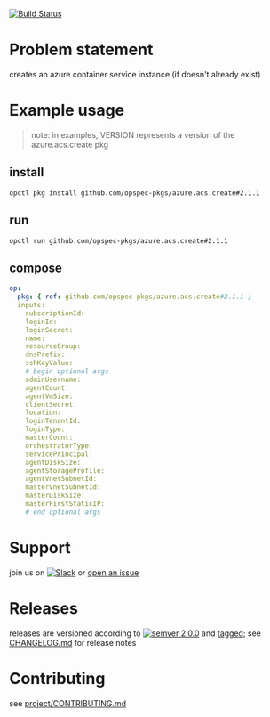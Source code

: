 [![Build Status](https://travis-ci.org/opspec-pkgs/azure.acs.create.svg?branch=master)](https://travis-ci.org/opspec-pkgs/azure.acs.create)

# Problem statement

creates an azure container service instance (if doesn't already exist)

# Example usage

> note: in examples, VERSION represents a version of the
> azure.acs.create pkg

## install

```shell
opctl pkg install github.com/opspec-pkgs/azure.acs.create#2.1.1
```

## run

```
opctl run github.com/opspec-pkgs/azure.acs.create#2.1.1
```

## compose

```yaml
op:
  pkg: { ref: github.com/opspec-pkgs/azure.acs.create#2.1.1 }
  inputs: 
    subscriptionId:
    loginId:
    loginSecret:
    name:
    resourceGroup:
    dnsPrefix:
    sshKeyValue:
    # begin optional args
    adminUsername:
    agentCount:
    agentVmSize:
    clientSecret:
    location:
    loginTenantId:
    loginType:
    masterCount:
    orchestratorType:
    servicePrincipal:
    agentDiskSize:
    agentStorageProfile:
    agentVnetSubnetId:
    masterVnetSubnetId:
    masterDiskSize:
    masterFirstStaticIP:
    # end optional args
```

# Support

join us on
[![Slack](https://opspec-slackin.herokuapp.com/badge.svg)](https://opspec-slackin.herokuapp.com/)
or
[open an issue](https://github.com/opspec-pkgs/azure.acs.create/issues)

# Releases

releases are versioned according to
[![semver 2.0.0](https://img.shields.io/badge/semver-2.0.0-brightgreen.svg)](http://semver.org/spec/v2.0.0.html)
and [tagged](https://git-scm.com/book/en/v2/Git-Basics-Tagging); see
[CHANGELOG.md](CHANGELOG.md) for release notes

# Contributing

see
[project/CONTRIBUTING.md](https://github.com/opspec-pkgs/project/blob/master/CONTRIBUTING.md)
